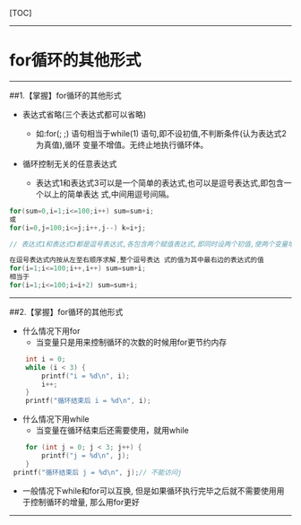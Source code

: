 [TOC]

---

# for循环的其他形式



---

##1.【掌握】for循环的其他形式

- 表达式省略(三个表达式都可以省略)
    + 如:for(; ;) 语句相当于while(1) 语句,即不设初值,不判断条件(认为表达式2为真值),循环 变量不增值。无终止地执行循环体。

- 循环控制无关的任意表达式
    + 表达式1和表达式3可以是一个简单的表达式,也可以是逗号表达式,即包含一个以上的简单表达 式,中间用逗号间隔。

```c
for(sum=0,i=1;i<=100;i++) sum=sum+i;
或
for(i=0,j=100;i<=j;i++,j--) k=i+j;

// 表达式1和表达式3都是逗号表达式,各包含两个赋值表达式,即同时设两个初值,使两个变量增值.
```

```c
在逗号表达式内按从左至右顺序求解,整个逗号表达 式的值为其中最右边的表达式的值
for(i=1;i<=100;i++,i++) sum=sum+i;
相当于
for(i=1;i<=100;i=i+2) sum=sum+i;
```
---

##2.【掌握】for循环的其他形式

-    什么情况下用for
     + 当变量只是用来控制循环的次数的时候用for更节约内存
```c
    int i = 0;
    while (i < 3) {
        printf("i = %d\n", i);
        i++;
    }
    printf("循环结束后 i = %d\n", i);
```
-   什么情况下用while
     + 当变量在循环结束后还需要使用，就用while
```c
    for (int j = 0; j < 3; j++) {
        printf("j = %d\n", j);
    }
 printf("循环结束后 j = %d\n", j);// 不能访问j
```

- 一般情况下while和for可以互换, 但是如果循环执行完毕之后就不需要使用用于控制循环的增量, 那么用for更好

---


